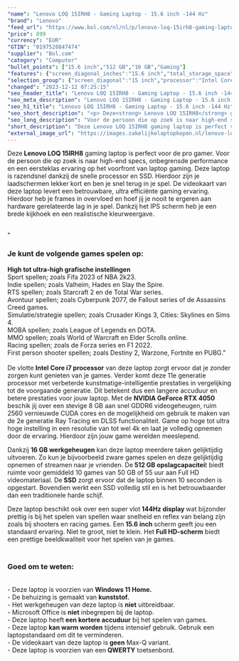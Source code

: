 ```yaml
---
"name": "Lenovo LOQ 15IRH8 - Gaming Laptop - 15.6 inch -144 Hz"
"brand": "Lenovo"
"feed_url": "https://www.bol.com/nl/nl/p/lenovo-loq-15irh8-gaming-laptop-15-6-inch-144-hz/9300000151986367"
"price": 899
"currency": "EUR"
"GTIN": "0197528847474"
"supplier": "Bol.com"
"category": "Computer"
"bullet_points": ["15.6 inch","512 GB","16 GB","Gaming"]
"features": {"screen_diagonal_inches":"15.6 inch","total_storage_space":"512 GB","memory_size":"16 GB","purpose_laptop":"Gaming"}
"selection_group": {"screen_diagonal":"15 inch","processor":"Intel Core i7","changed_price_past_3_days":false}
"changed": "2023-12-12 07:25:15"
"seo_header_title": "Lenovo LOQ 15IRH8 - Gaming Laptop - 15.6 inch -144 Hz"
"seo_meta_description": "Lenovo LOQ 15IRH8 - Gaming Laptop - 15.6 inch -144 Hz"
"seo_h1_title": "Lenovo LOQ 15IRH8 - Gaming Laptop - 15.6 inch -144 Hz"
"seo_short_description": "<p> Deze<strong> Lenovo LOQ 15IRH8</strong> gaming laptop is perfect voor de pro gamer."
"seo_long_description": "Voor de persoon die op zoek is naar high-end specs, onbegrensde performance en een eersteklas ervaring op het voorfront van laptop gaming. Deze laptop is razendsnel dankzij de snelle processor en SSD. Hierdoor zijn je laadschermen lekker kort en ben je snel terug in je spel. De videokaart van deze laptop levert een betrouwbare, ultra efficiënte gaming ervaring. Hierdoor heb je frames in overvloed en hoef jij je nooit te ergeren aan hardware gerelateerde lag in je spel. Dankzij het IPS scherm heb je een brede kijkhoek en een realistische kleurweergave.  </p> <p> <br />\" </p> <h3>Je kunt de volgende games spelen op:</h3> <p> </p> <p> <b>High tot ultra-high grafische instellingen</b><br /> Sport spellen; zoals Fifa 2023 of NBA 2k23. <br /> Indie spellen; zoals Valheim, Hades en Slay the Spire. <br /> RTS spellen; zoals Starcraft 2 en de Total War series. <br /> Avontuur spellen; zoals Cyberpunk 2077, de Fallout series of de Assassins Creed games. <br /> Simulatie/strategie spellen; zoals Crusader Kings 3, Cities: Skylines en Sims 4. <br /> MOBA spellen; zoals League of Legends en DOTA. <br /> MMO spellen; zoals World of Warcraft en Elder Scrolls online. <br /> Racing spellen; zoals de Forza series en F1 2022. <br /> First person shooter spellen; zoals Destiny 2, Warzone, Fortnite en PUBG. \" <br /><br />De vlotte <strong>Intel Core i7 processor</strong> van deze laptop zorgt ervoor dat je zonder zorgen kunt genieten van je games. Verder komt deze 11e generatie processor met verbeterde kunstmatige-intelligentie prestaties in vergelijking tot de voorgaande generatie. Dit betekent dus een langere accuduur en betere prestaties voor jouw laptop. Met de <strong>NVIDIA GeForce RTX 4050</strong> beschik jij over een stevige 8 GB aan snel GDDR6 videogeheugen, ruim 2560 vernieuwde CUDA cores en de mogelijkheid om gebruik te maken van de 2e generatie Ray Tracing en DLSS functionaliteit. Game op hoge tot ultra hoge instelling in een resolutie van tot wel 4k en laat je volledig opnemen door de ervaring. Hierdoor zijn jouw game werelden meeslepend. </p> <p> Dankzij <strong>16 GB werkgeheugen</strong> kan deze laptop meerdere taken gelijktijdig uitvoeren. Zo kun je bijvoorbeeld zware games spelen en deze gelijktijdig opnemen of streamen naar je vrienden. De<strong> 512 GB opslagcapacitei</strong>t biedt ruimte voor gemiddeld 10 games van 50 GB of 55 uur aan Full HD videomateriaal. De<strong> SSD</strong> zorgt ervoor dat de laptop binnen 10 seconden is opgestart. Bovendien werkt een SSD volledig stil en is het betrouwbaarder dan een traditionele harde schijf. </p> <p> Deze laptop beschikt ook over een super vlot<strong> 144Hz display </strong>wat bijzonder prettig is bij het spelen van spellen waar snelheid en reflex van belang zijn zoals bij shooters en racing games. Een<strong> 15. 6 inch </strong>scherm geeft jou een standaard ervaring. Niet te groot, niet te klein. Het <strong>Full HD-scherm</strong> biedt een prettige beeldkwaliteit voor het spelen van je games.  </p> <h3><br />Goed om te weten:</h3> <p> <br />- Deze laptop is voorzien van <strong>Windows 11 Home. </strong><br />- De behuizing is gemaakt van <strong>kunststof. </strong> <br />- Het werkgeheugen van deze laptop is <strong>niet</strong> uitbreidbaar. <br />- Microsoft Office is <strong>niet</strong> inbegrepen bij de laptop. <br />- Deze laptop heeft<strong> een kortere accuduur</strong> bij het spelen van games. <br />- Deze laptop<strong> kan warm worden</strong> tijdens intensief gebruik. Gebruik een laptopstandaard om dit te verminderen. <br />- De videokaart van deze laptop is<strong> geen</strong> Max-Q variant. <br />- Deze laptop is voorzien van een<strong> QWERTY</strong> toetsenbord. </p>"
"short_description": "Deze Lenovo LOQ 15IRH8 gaming laptop is perfect voor de pro gamer. Voor de persoon die op zoek is naar high-end specs, onbegrensde performance en een eersteklas ervaring op het voorfront van laptop gaming. Deze laptop is razendsnel dankzij de snelle processor en SSD. Hierdoor zijn je laadschermen lekker kort en ben je snel terug in je spel. De videokaart van deze laptop levert een betrouwbare, ultra efficiënte gaming ervaring. Hierdoor heb je frames in overvloed en hoef jij je nooit te ergeren aan hardware gerelateerde lag in je spel. Dankzij het IPS scherm heb je een brede kijkhoek en een realistische kleurweergave. \" Je kunt de volgende games spelen op: High tot ultra-high grafische instellingen Sport spellen; zoals Fifa 2023 of NBA 2k23. Indie spellen; zoals Valheim, Hades en Slay the Spire. RTS spellen; zoals Starcraft 2 en de Total War series. Avontuur spellen; zoals Cyberpunk 2077, de Fallout series of de Assassins Creed games. Simulatie/strategie spellen; zoals Crusader Kings 3, Cities: Skylines en Sims 4. MOBA spellen; zoals League of Legends en DOTA. MMO spellen; zoals World of Warcraft en Elder Scrolls online. Racing spellen; zoals de Forza series en F1 2022. First person shooter spellen; zoals Destiny 2, Warzone, Fortnite en PUBG.\" De vlotte Intel Core i7 processor van deze laptop zorgt ervoor dat je zonder zorgen kunt genieten van je games. Verder komt deze 11e generatie processor met verbeterde kunstmatige-intelligentie prestaties in vergelijking tot de voorgaande generatie. Dit betekent dus een langere accuduur en betere prestaties voor jouw laptop. Met de NVIDIA GeForce RTX 4050 beschik jij over een stevige 8 GB aan snel GDDR6 videogeheugen, ruim 2560 vernieuwde CUDA cores en de mogelijkheid om gebruik te maken van de 2e generatie Ray Tracing en DLSS functionaliteit. Game op hoge tot ultra hoge instelling in een resolutie van tot wel 4k en laat je volledig opnemen door de ervaring. Hierdoor zijn jouw game werelden meeslepend. Dankzij 16 GB werkgeheugen kan deze laptop meerdere taken gelijktijdig uitvoeren. Zo kun je bijvoorbeeld zware games spelen en deze gelijktijdig opnemen of streamen naar je vrienden. De 512 GB opslagcapaciteit biedt ruimte voor gemiddeld 10 games van 50 GB of 55 uur aan Full HD videomateriaal. De SSD zorgt ervoor dat de laptop binnen 10 seconden is opgestart. Bovendien werkt een SSD volledig stil en is het betrouwbaarder dan een traditionele harde schijf. Deze laptop beschikt ook over een super vlot 144Hz display wat bijzonder prettig is bij het spelen van spellen waar snelheid en reflex van belang zijn zoals bij shooters en racing games. Een 15.6 inch scherm geeft jou een standaard ervaring. Niet te groot, niet te klein. Het Full HD-scherm biedt een prettige beeldkwaliteit voor het spelen van je games. Goed om te weten: - Deze laptop is voorzien van Windows 11 Home. - De behuizing is gemaakt van kunststof. - Het werkgeheugen van deze laptop is niet uitbreidbaar. - Microsoft Office is niet inbegrepen bij de laptop. - Deze laptop heeft een kortere accuduur bij het spelen van games. - Deze laptop kan warm worden tijdens intensief gebruik. Gebruik een laptopstandaard om dit te verminderen. - De videokaart van deze laptop is geen Max-Q variant. - Deze laptop is voorzien van een QWERTY toetsenbord."
"external_image_url": "https://images.zakelijkelaptopkopen.nl/lenovo-loq-15irh8-gaming-laptop-15-6-inch-144-hz.webp"
---
```


<p> Deze<strong> Lenovo LOQ 15IRH8</strong> gaming laptop is perfect voor de pro gamer. Voor de persoon die op zoek is naar high-end specs, onbegrensde performance en een eersteklas ervaring op het voorfront van laptop gaming. Deze laptop is razendsnel dankzij de snelle processor en SSD. Hierdoor zijn je laadschermen lekker kort en ben je snel terug in je spel. De videokaart van deze laptop levert een betrouwbare, ultra efficiënte gaming ervaring. Hierdoor heb je frames in overvloed en hoef jij je nooit te ergeren aan hardware gerelateerde lag in je spel. Dankzij het IPS scherm heb je een brede kijkhoek en een realistische kleurweergave.  </p> <p> <br />" </p> <h3>Je kunt de volgende games spelen op:</h3> <p>  </p> <p> <b>High tot ultra-high grafische instellingen</b><br /> Sport spellen; zoals Fifa 2023 of NBA 2k23. <br /> Indie spellen; zoals Valheim, Hades en Slay the Spire.<br /> RTS spellen; zoals Starcraft 2 en de Total War series.<br /> Avontuur spellen; zoals Cyberpunk 2077, de Fallout series of de Assassins Creed games.<br /> Simulatie/strategie spellen; zoals Crusader Kings 3, Cities: Skylines en Sims 4.<br /> MOBA spellen; zoals League of Legends en DOTA.<br /> MMO spellen; zoals World of Warcraft en Elder Scrolls online.<br /> Racing spellen; zoals de Forza series en F1 2022. <br /> First person shooter spellen; zoals Destiny 2, Warzone, Fortnite en PUBG." <br /><br />De vlotte <strong>Intel Core i7 processor</strong> van deze laptop zorgt ervoor dat je zonder zorgen kunt genieten van je games. Verder komt deze 11e generatie processor met verbeterde kunstmatige-intelligentie prestaties in vergelijking tot de voorgaande generatie. Dit betekent dus een langere accuduur en betere prestaties voor jouw laptop. Met de <strong>NVIDIA GeForce RTX 4050</strong> beschik jij over een stevige 8 GB aan snel GDDR6 videogeheugen, ruim 2560 vernieuwde CUDA cores en de mogelijkheid om gebruik te maken van de 2e generatie Ray Tracing en DLSS functionaliteit. Game op hoge tot ultra hoge instelling in een resolutie van tot wel 4k en laat je volledig opnemen door de ervaring. Hierdoor zijn jouw game werelden meeslepend. </p> <p> Dankzij <strong>16 GB werkgeheugen</strong> kan deze laptop meerdere taken gelijktijdig uitvoeren. Zo kun je bijvoorbeeld zware games spelen en deze gelijktijdig opnemen of streamen naar je vrienden. De<strong> 512 GB opslagcapacitei</strong>t biedt ruimte voor gemiddeld 10 games van 50 GB of 55 uur aan Full HD videomateriaal. De<strong> SSD</strong> zorgt ervoor dat de laptop binnen 10 seconden is opgestart. Bovendien werkt een SSD volledig stil en is het betrouwbaarder dan een traditionele harde schijf. </p> <p> Deze laptop beschikt ook over een super vlot<strong> 144Hz display </strong>wat bijzonder prettig is bij het spelen van spellen waar snelheid en reflex van belang zijn zoals bij shooters en racing games. Een<strong> 15.6 inch </strong>scherm geeft jou een standaard ervaring. Niet te groot, niet te klein. Het <strong>Full HD-scherm</strong> biedt een prettige beeldkwaliteit voor het spelen van je games.  </p> <h3><br />Goed om te weten:</h3> <p> <br />- Deze laptop is voorzien van <strong>Windows 11 Home.</strong><br />- De behuizing is gemaakt van <strong>kunststof.</strong> <br />- Het werkgeheugen van deze laptop is <strong>niet</strong> uitbreidbaar. <br />- Microsoft Office is <strong>niet</strong> inbegrepen bij de laptop. <br />- Deze laptop heeft<strong> een kortere accuduur</strong> bij het spelen van games. <br />- Deze laptop<strong> kan warm worden</strong> tijdens intensief gebruik. Gebruik een laptopstandaard om dit te verminderen.<br />- De videokaart van deze laptop is<strong> geen</strong> Max-Q variant. <br />- Deze laptop is voorzien van een<strong> QWERTY</strong> toetsenbord. </p>